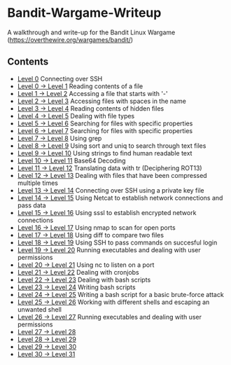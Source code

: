 # Bandit-Wargame-Writeup
A walkthrough and write-up for the Bandit Linux Wargame (https://overthewire.org/wargames/bandit/)

## Contents ##

- [Level 0](Levels/Level0.md) Connecting over SSH
- [Level 0 -> Level 1](Levels/Level0%20->%20Level1.md) Reading contents of a file
- [Level 1 -> Level 2](Levels/Level1%20->%20Level2.md) Accessing a file that starts with '-'
- [Level 2 -> Level 3](Levels/Level2%20->%20Level3.md) Accessing files with spaces in the name
- [Level 3 -> Level 4](Levels/Level3%20->%20Level4.md) Reading contents of hidden files
- [Level 4 -> Level 5](Levels/Level4%20->%20Level5.md) Dealing with file types
- [Level 5 -> Level 6](Levels/Level5%20->%20Level6.md) Searching for files with specific properties
- [Level 6 -> Level 7](Levels/Level6%20->%20Level7.md) Searching for files with specific properties
- [Level 7 -> Level 8](Levels/Level7%20->%20Level8.md) Using grep
- [Level 8 -> Level 9](Levels/Level8%20->%20Level9.md) Using sort and uniq to search through text files
- [Level 9 -> Level 10](Levels/Level9%20->%20Level10.md) Using strings to find human readable text
- [Level 10 -> Level 11](Levels/Level10%20->%20Level11.md) Base64 Decoding
- [Level 11 -> Level 12](Levels/Level11%20->%20Level12.md) Translating data with tr (Deciphering ROT13)
- [Level 12 -> Level 13](Levels/Level12%20->%20Level13.md) Dealing with files that have been compressed multiple times
- [Level 13 -> Level 14](Levels/Level13%20->%20Level14.md) Connecting over SSH using a private key file
- [Level 14 -> Level 15](Levels/Level14%20->%20Level15.md) Using Netcat to establish network connections and pass data
- [Level 15 -> Level 16](Levels/Level15%20->%20Level16.md) Using sssl to establish encrypted network connections
- [Level 16 -> Level 17](Levels/Level16%20->%20Level17.md) Using nmap to scan for open ports
- [Level 17 -> Level 18](Levels/Level17%20->%20Level18.md) Using diff to compare two files
- [Level 18 -> Level 19](Levels/Level18%20->%20Level19.md) Using SSH to pass commands on succesful login
- [Level 19 -> Level 20](Levels/Level19%20->%20Level20.md) Running executables and dealing with user permissions
- [Level 20 -> Level 21](Levels/Level20%20->%20Level21.md) Using nc to listen on a port
- [Level 21 -> Level 22](Levels/Level21%20->%20Level22.md) Dealing with cronjobs
- [Level 22 -> Level 23](Levels/Level22%20->%20Level23.md) Dealing with bash scripts
- [Level 23 -> Level 24](Levels/Level23%20->%20Level24.md) Writing bash scripts
- [Level 24 -> Level 25](Levels/Level24%20->%20Level25.md) Writing a bash script for a basic brute-force attack
- [Level 25 -> Level 26](Levels/Level25%20->%20Level26.md) Working with different shells and escaping an unwanted shell
- [Level 26 -> Level 27](Levels/Level26%20->%20Level27.md) Running executables and dealing with user permissions
- [Level 27 -> Level 28](Levels/Level27%20->%20Level28.md)
- [Level 28 -> Level 29](Levels/Level28%20->%20Level29.md)
- [Level 29 -> Level 30](Levels/Level29%20->%20Level30.md)
- [Level 30 -> Level 31](Levels/Level30%20->%20Level31.md)



